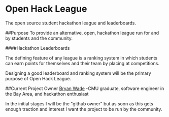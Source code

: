 # Open Hack League
The open source student hackathon league and leaderboards. 

##Purpose
To provide an alternative, open, hackathon league run for and by students and the community.

####Hackathon Leaderboards  

The defining feature of any league is a ranking system in which students can earn points for themselves and their team by placing at competitions.  

Designing a good leaderboard and ranking system will be the primary purpose of Open Hack League.

##Current Project Owner
[Bryan Wade](https://github.com/stale2000) -CMU graduate, software engineer in the Bay Area, and hackathon enthusiast

In the initial stages I will be the "github owner" but as soon as this gets enough traction and interest I want the project to be run by the community.
